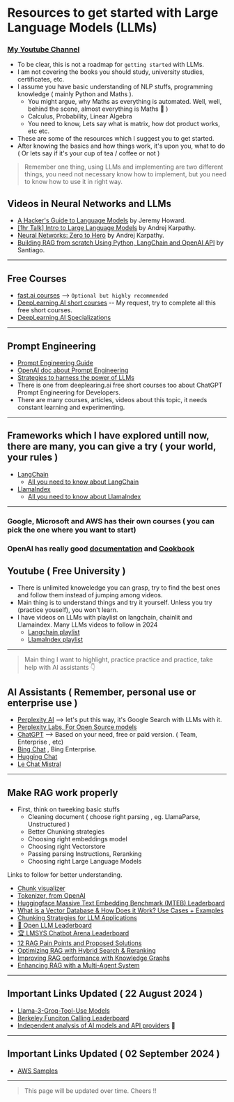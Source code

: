 # Resources to get started with Large Language Models (LLMs)

### [My Youtube Channel](https://www.youtube.com/@datasciencebasics)

- To be clear, this is not a roadmap for `getting started` with LLMs.
- I am not covering the books you should study, university studies, certificates, etc.
- I assume you have basic understanding of NLP stuffs, programming knowledge ( mainly Python and Maths ).
  - You might argue, why Maths as everything is automated. Well, well, behind the scene, almost everything is Maths 🧠 )
  - Calculus, Probability, Linear Algebra
  - You need to know, Lets say what is matrix, how dot product works, etc etc.
- These are some of the resources which I suggest you to get started.
- After knowing the basics and how things work, it's upon you, what to do ( Or lets say if it's your cup of tea / coffee or not )
> Remember one thing, using LLMs and implementing are two different things, you need not necessary know how to implement, but you need to know how to use it in right way.

## Videos in Neural Networks and LLMs
- [A Hacker's Guide to Language Models](https://youtu.be/jkrNMKz9pWU?si=-PLRJrXB80E27Q_m) by Jeremy Howard.
- [[1hr Talk] Intro to Large Language Models](https://youtu.be/zjkBMFhNj_g?si=hw-BLphS85ORXL7i) by Andrej Karpathy.
- [Neural Networks: Zero to Hero](https://youtube.com/playlist?list=PLAqhIrjkxbuWI23v9cThsA9GvCAUhRvKZ&si=eTu3ESyFvq7JFdPD) by Andrej Karpathy.
- [Building RAG from scratch Using Python, LangChain and OpenAI API](https://youtu.be/BrsocJb-fAo?si=13-fYpjIBp9rmdhw) by Santiago.
---

## Free Courses
- [fast.ai courses](https://www.fast.ai/) --> `Optional but highly recommended`
- [DeepLearning.AI short courses](https://www.deeplearning.ai/short-courses/) -- My request, try to complete all this free short courses.
- [DeepLearning.AI Specializations](https://www.deeplearning.ai/courses/)
---

## Prompt Engineering
- [Prompt Engineering Guide](https://www.promptingguide.ai/)
- [OpenAI doc about Prompt Engineering](https://platform.openai.com/docs/guides/prompt-engineering)
- [Strategies to harness the power of LLMs](https://towardsdatascience.com/how-i-won-singapores-gpt-4-prompt-engineering-competition-34c195a93d41)
- There is one from deeplearing.ai free short courses too about ChatGPT Prompt Engineering for Developers.
- There are many courses, articles, videos about this topic, it needs constant learning and experimenting.
---

## Frameworks which I have explored untill now, there are many, you can give a try ( your world, your rules )
- [LangChain](https://www.langchain.com/)
  - [All you need to know about LangChain](https://youtu.be/EIejozA1W7I?si=rPBJnh7uEWVRa8ce)
- [LlamaIndex](https://www.llamaindex.ai/)
  - [All you need to know about LlamaIndex](https://youtu.be/FbQowFipEP4?si=GIZI73RzJZy1B_cj)
---

### Google, Microsoft and AWS has their own courses ( you can pick the one where you want to start)
### OpenAI has really good [documentation](https://platform.openai.com/docs/introduction) and [Cookbook](https://cookbook.openai.com/)

## Youtube ( Free University )
- There is unlimited knoweledge you can grasp, try to find the best ones and follow them instead of jumping among videos.
- Main thing is to understand things and try it yourself. Unless you try (practice youself), you won't learn.
- I have videos on LLMs with playlist on langchain, chainlit and Llamaindex. Many LLMs videos to follow in 2024
  - [Langchain playlist](https://youtube.com/playlist?list=PLz-qytj7eIWVd1a5SsQ1dzOjVDHdgC1Ck&si=UsnrzCA1kUsYLtLe)
  - [LlamaIndex playlist](https://youtube.com/playlist?list=PLz-qytj7eIWWqLRAJh-Q_fuvs0qH739zz&si=ljn51QFH4qbFL3uz)
---

> Main thing I want to highlight, practice practice and practice, take help with AI assistants 👇
 
## AI Assistants ( Remember, personal use or enterprise use )
- [Perplexity AI](https://perplexity.ai/pro?referral_code=YAWB6JNV) --> let's put this way, it's Google Search with LLMs with it.
- [Perplexity Labs, For Open Source models](https://labs.perplexity.ai/)
- [ChatGPT](https://chat.openai.com/) --> Based on your need, free or paid version. ( Team, Enterprise , etc)
- [Bing Chat](https://www.bing.com/search?q=Bing+AI&showconv=1&FORM=hpcodx) , Bing Enterprise.
- [Hugging Chat](https://huggingface.co/chat/)
- [Le Chat Mistral](https://chat.mistral.ai)

---

## Make RAG work properly
- First, think on tweeking basic stuffs
    - Cleaning document ( choose right parsing , eg. LlamaParse, Unstructured )
    - Better Chunking strategies
    - Choosing right embeddings model
    - Choosing right Vectorstore
    - Passing parsing Instructions, Reranking
    - Choosing right Large Language Models
 
Links to follow for better understanding.

- [Chunk visualizer](https://huggingface.co/spaces/m-ric/chunk_visualizer)
- [Tokenizer, from OpenAI](https://platform.openai.com/tokenizer)
- [Huggingface Massive Text Embedding Benchmark (MTEB) Leaderboard](https://huggingface.co/spaces/mteb/leaderboard)
- [What is a Vector Database & How Does it Work? Use Cases + Examples](https://www.pinecone.io/learn/vector-database/)
- [Chunking Strategies for LLM Applications](https://www.pinecone.io/learn/chunking-strategies/)
- [🤗 Open LLM Leaderboard](https://huggingface.co/spaces/HuggingFaceH4/open_llm_leaderboard)
- [🏆 LMSYS Chatbot Arena Leaderboard](https://chat.lmsys.org/)
- [12 RAG Pain Points and Proposed Solutions](https://towardsdatascience.com/12-rag-pain-points-and-proposed-solutions-43709939a28c)
- [Optimizing RAG with Hybrid Search & Reranking](https://superlinked.com/vectorhub/optimizing-rag-with-hybrid-search-and-reranking)
- [Improving RAG performance with Knowledge Graphs](https://superlinked.com/vectorhub/improving-rag-performance-with-knowledge-graphs)
- [Enhancing RAG with a Multi-Agent System](https://superlinked.com/vectorhub/enhancing-rag-with-a-multi-agent-system)

-----
## Important Links Updated ( 22 August 2024 )
- [Llama-3-Groq-Tool-Use Models](https://wow.groq.com/introducing-llama-3-groq-tool-use-models/)
- [Berkeley Funciton Calling Leaderboard](https://gorilla.cs.berkeley.edu/leaderboard.html#leaderboard)
- [Independent analysis of AI models and API providers](https://artificialanalysis.ai/) :pushpin:

----
## Important Links Updated ( 02 September 2024 )
- [AWS Samples](https://github.com/aws-samples)

----
> This page will be updated over time. Cheers !!
